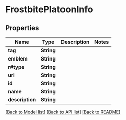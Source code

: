 # FrostbitePlatoonInfo

## Properties

Name | Type | Description | Notes
------------ | ------------- | ------------- | -------------
**tag** | **String** |  | 
**emblem** | **String** |  | 
**r#type** | **String** |  | 
**url** | **String** |  | 
**id** | **String** |  | 
**name** | **String** |  | 
**description** | **String** |  | 

[[Back to Model list]](../README.md#documentation-for-models) [[Back to API list]](../README.md#documentation-for-api-endpoints) [[Back to README]](../README.md)


